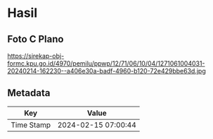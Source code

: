 # Hasil

## Foto C Plano

https://sirekap-obj-formc.kpu.go.id/4970/pemilu/ppwp/12/71/06/10/04/1271061004031-20240214-162230--a406e30a-badf-4960-b120-72e429bbe63d.jpg


## Metadata

| Key        | Value               |
| ---------- | ------------------- |
| Time Stamp | 2024-02-15 07:00:44 |



